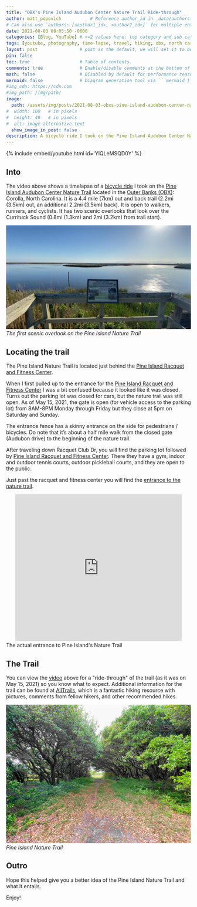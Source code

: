 ```yaml
---
title: "OBX's Pine Island Audubon Center Nature Trail Ride-through"
author: matt_popovich           # Reference author_id in _data/authors.yml
# Can also use `authors: [<author1_id>, <author2_id>]` for multiple entries
date: 2021-08-03 08:05:50 -0600
categories: [Blog, YouTube] # <=2 values here: top category and sub category
tags: [youtube, photography, time-lapse, travel, hiking, obx, north carolina]       # TAG names should always be lowercase
layout: post                # post is the default, we will set it to be explicit
pin: false
toc: true                   # Table of contents
comments: true              # Enable/disable comments at the bottom of the post
math: false                 # Disabled by default for performance reasons
mermaid: false              # Diagram generation tool via ```mermaid [...]```
#img_cdn: https://cdn.com
#img_path: /img/path/
image:
  path: /assets/img/posts/2021-08-03-obxs-pine-island-audubon-center-nature-trail-ride-through/obxs-pine-island-audubon-trail-thumbnail.jpg
#  width: 100   # in pixels
#  height: 40   # in pixels
#  alt: image alternative text
  show_image_in_post: false
description: A bicycle ride I took on the Pine Island Audubon Center Nature Trail located in Corolla, North Carolina.
---
```

[](/assets/img/posts/2021-08-03-obxs-pine-island-audubon-center-nature-trail-ride-through/obxs-pine-island-audubon-trail-thumbnail.jpg)
{% include embed/youtube.html id='YlQLeMSQD0Y' %}

## Into
The video above shows a timelapse of a [bicycle ride](https://www.strava.com/activities/5303657216) I took on the [Pine Island Audubon Center Nature Trail](https://pineisland.audubon.org/visit/landing/nature-trail) located in the [Outer Banks (OBX)](https://en.wikipedia.org/wiki/Outer_Banks): Corolla, North Carolina. It is a 4.4 mile (7km) out and back trail (2.2mi (3.5km) out, an additional 2.2mi (3.5km) back). It is open to walkers, runners, and cyclists. It has two scenic overlooks that look over the Currituck Sound (0.8mi (1.3km) and 2mi (3.2km) from trail start).

![The first scenic overlook on the Pine Island Nature Trail](/assets/img/posts/2021-08-03-obxs-pine-island-audubon-center-nature-trail-ride-through/PineIslandNatureTrailScenicOverlook1_2021-05-15.jpg)
*The first scenic overlook on the Pine Island Nature Trail*

## Locating the trail

The Pine Island Nature Trail is located just behind the [Pine Island Racquet and Fitness Center](https://maps.app.goo.gl/mfkWJ9JAQ73AtgHEA).

When I first pulled up to the entrance for the [Pine Island Racquet and Fitness Center](https://maps.app.goo.gl/mfkWJ9JAQ73AtgHEA) I was a bit confused because it looked like it was closed. Turns out the parking lot was closed for cars, but the nature trail was still open. As of May 15, 2021, the gate is open (for vehicle access to the parking lot) from 8AM-8PM Monday through Friday but they close at 5pm on Saturday and Sunday.

The entrance fence has a skinny entrance on the side for pedestrians / bicycles. Do note that it’s about a half mile walk from the closed gate (Audubon drive) to the beginning of the nature trail.

After traveling down Racquet Club Dr, you will find the parking lot followed by [Pine Island Racquet and Fitness Center](https://maps.app.goo.gl/mfkWJ9JAQ73AtgHEA). There they have a gym, indoor and outdoor tennis courts, outdoor pickleball courts, and they are open to the public.

Just past the racquet and fitness center you will find the [entrance to the nature trail](https://maps.app.goo.gl/JP6gjpuQDX5nQKy68).

<div style="text-align:center">
<iframe src="https://www.google.com/maps/embed?pb=!1m14!1m8!1m3!1d3217.2812546041314!2d-75.7893237!3d36.2569501!3m2!1i1024!2i768!4f13.1!3m3!1m2!1s0x89a527ec6cf7f685%3A0x1f2bd1a51acf4198!2sThe%20Nature%20Trail!5e0!3m2!1sen!2sus!4v1712981888233!5m2!1sen!2sus" width="90%" height="400" style="border:0;" allowfullscreen="" loading="lazy" referrerpolicy="no-referrer-when-downgrade"></iframe>
</div>
<my-caption>The actual entrance to Pine Island's Nature Trail</my-caption>

## The Trail

You can view the [video](https://youtu.be/YlQLeMSQD0Y) above for a "ride-through" of the trail (as it was on May 15, 2021) so you know what to expect. Additional information for the trail can be found at [AllTrails](https://www.alltrails.com/trail/us/north-carolina/pine-island-audubon-center-nature-trail), which is a fantastic hiking resource with pictures, comments from fellow hikers, and other recommended hikes.

![Pine Island Nature Trail](/assets/img/posts/2021-08-03-obxs-pine-island-audubon-center-nature-trail-ride-through/PineIslandNatureTrail.jpg)
*Pine Island Nature Trail*

## Outro

Hope this helped give you a better idea of the Pine Island Nature Trail and what it entails.

Enjoy!

<!--
I could not find embedded audio for any of these:

“Wonder Sound Alt. Version (Instrumental)” by Telethon: https://audiio.com/telethon/mountain-lines/wonder-sound-alt-version-instrumental
“Skyline (Instrumental)” by Matthew L. Fisher: https://audiio.com/matthew-l-fisher/matthew-l-fisher/skyline-instrumental
“Route 22 (Instrumental)” by Bamboo: https://audiio.com/bamboo/farther-along/route-22-instrumental
-->
